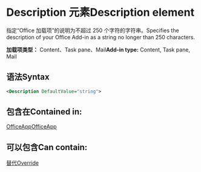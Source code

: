# <a name="description-element"></a><span data-ttu-id="b4444-101">Description 元素</span><span class="sxs-lookup"><span data-stu-id="b4444-101">Description element</span></span>

<span data-ttu-id="b4444-102">指定“Office 加载项”的说明为不超过 250 个字符的字符串。</span><span class="sxs-lookup"><span data-stu-id="b4444-102">Specifies the description of your Office Add-in as a string no longer than 250 characters.</span></span>

<span data-ttu-id="b4444-103">**加载项类型：** Content、Task pane、Mail</span><span class="sxs-lookup"><span data-stu-id="b4444-103">**Add-in type:** Content, Task pane, Mail</span></span>

## <a name="syntax"></a><span data-ttu-id="b4444-104">语法</span><span class="sxs-lookup"><span data-stu-id="b4444-104">Syntax</span></span>

```XML
<Description DefaultValue="string">
```

## <a name="contained-in"></a><span data-ttu-id="b4444-105">包含在</span><span class="sxs-lookup"><span data-stu-id="b4444-105">Contained in:</span></span>

[<span data-ttu-id="b4444-106">OfficeApp</span><span class="sxs-lookup"><span data-stu-id="b4444-106">OfficeApp</span></span>](officeapp.md)


## <a name="can-contain"></a><span data-ttu-id="b4444-107">可以包含</span><span class="sxs-lookup"><span data-stu-id="b4444-107">Can contain:</span></span>

[<span data-ttu-id="b4444-108">替代</span><span class="sxs-lookup"><span data-stu-id="b4444-108">Override</span></span>](override.md)

